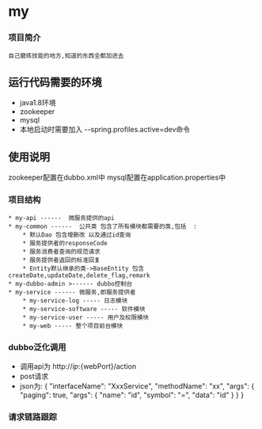 # my
### 项目简介
    自己磨练技能的地方,知道的东西全都加进去
## 运行代码需要的环境
* java1.8环境
* zookeeper
* mysql
* 本地启动时需要加入 --spring.profiles.active=dev命令
## 使用说明
zookeeper配置在dubbo.xml中
mysql配置在application.properties中
### 项目结构  
    * my-api ------  微服务提供的api   
    * my-common ------  公共类 包含了所有模块都需要的类,包括  :
        * 默认Dao 包含增删改 以及通过id查询
        * 服务提供者的responseCode
        * 服务消费者查询的规范请求
        * 服务提供者返回的标准回复
        * Entity默认继承的类->BaseEntity 包含createDate,updateDate,delete_flag,remark  
    * my-dubbo-admin >------ dubbo控制台
    * my-service ------ 微服务,即服务提供者
        * my-service-log ----- 日志模块
        * my-service-software ----- 软件模块
        * my-service-user ----- 用户及权限模块
        * my-web ----- 整个项目前台模块
    

### dubbo泛化调用 
* 调用api为 http://${ip}:${webPort}/action
* post请求
* json为: {
                 "interfaceName": "XxxService",
                 "methodName": "xx",
                 "args": {
                     "paging": true,
                     "args": {
                         "name": "id",
                         "symbol": "=",
                         "data": "id"
                     }
                 }
             }
### 请求链路跟踪

